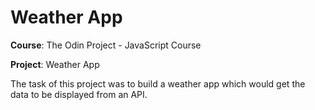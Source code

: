 # Weather App

**Course**: The Odin Project - JavaScript Course


**Project**: Weather App


The task of this project was to build a weather app which would get the data to be displayed from an API.
